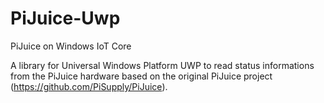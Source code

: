 # PiJuice-Uwp
PiJuice on Windows IoT Core

A library for Universal Windows Platform UWP to read status informations from the PiJuice hardware based on the original PiJuice project (https://github.com/PiSupply/PiJuice).

